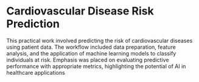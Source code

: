 # Cardiovascular Disease Risk Prediction

This practical work involved predicting the risk of cardiovascular diseases using patient data. The workflow included data preparation, feature analysis, and the application of machine learning models to classify individuals at risk. 
Emphasis was placed on evaluating predictive performance with appropriate metrics, highlighting the potential of AI in healthcare applications
